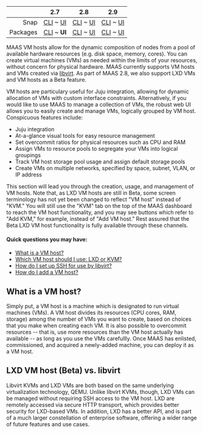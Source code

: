 <!-- deb-2-7-cli
||2.7|2.8|2.9|
|-----:|:-----:|:-----:|:-----:|
|Snap|[CLI](/t/vm-hosting-snap-2-7-cli/2742) ~ [UI](/t/vm-hosting-snap-2-7-ui/2743)|[CLI](/t/vm-hosting-snap-2-8-cli/2744) ~ [UI](/t/vm-hosting-snap-2-8-ui/2745)|[CLI](/t/vm-hosting-snap-2-9-cli/2746) ~ [UI](/t/vm-hosting-snap-2-9-ui/2747)|
|Packages|**CLI** ~ [UI](/t/vm-hosting-deb-2-7-ui/2749)|[CLI](/t/vm-hosting-deb-2-8-cli/2750) ~ [UI](/t/vm-hosting-deb-2-8-ui/2751)|[CLI](/t/vm-hosting-deb-2-9-cli/2752) ~ [UI](/t/vm-hosting-deb-2-9-ui/2753)|
 deb-2-7-cli -->

||2.7|2.8|2.9|
|-----:|:-----:|:-----:|:-----:|
|Snap|[CLI](/t/vm-hosting-snap-2-7-cli/2742) ~ [UI](/t/vm-hosting-snap-2-7-ui/2743)|[CLI](/t/vm-hosting-snap-2-8-cli/2744) ~ [UI](/t/vm-hosting-snap-2-8-ui/2745)|[CLI](/t/vm-hosting-snap-2-9-cli/2746) ~ [UI](/t/vm-hosting-snap-2-9-ui/2747)|
|Packages|[CLI](/t/vm-hosting-deb-2-7-cli/2748) ~ **UI**|[CLI](/t/vm-hosting-deb-2-8-cli/2750) ~ [UI](/t/vm-hosting-deb-2-8-ui/2751)|[CLI](/t/vm-hosting-deb-2-9-cli/2752) ~ [UI](/t/vm-hosting-deb-2-9-ui/2753)|

<!-- deb-2-8-cli
||2.7|2.8|2.9|
|-----:|:-----:|:-----:|:-----:|
|Snap|[CLI](/t/vm-hosting-snap-2-7-cli/2742) ~ [UI](/t/vm-hosting-snap-2-7-ui/2743)|[CLI](/t/vm-hosting-snap-2-8-cli/2744) ~ [UI](/t/vm-hosting-snap-2-8-ui/2745)|[CLI](/t/vm-hosting-snap-2-9-cli/2746) ~ [UI](/t/vm-hosting-snap-2-9-ui/2747)|
|Packages|[CLI](/t/vm-hosting-deb-2-7-cli/2748) ~ [UI](/t/vm-hosting-deb-2-7-ui/2749)||**CLI** ~ [UI](/t/vm-hosting-deb-2-8-ui/2751)|[CLI](/t/vm-hosting-deb-2-9-cli/2752) ~ [UI](/t/vm-hosting-deb-2-9-ui/2753)|
 deb-2-8-cli -->

<!-- deb-2-8-ui
||2.7|2.8|2.9|
|-----:|:-----:|:-----:|:-----:|
|Snap|[CLI](/t/vm-hosting-snap-2-7-cli/2742) ~ [UI](/t/vm-hosting-snap-2-7-ui/2743)|[CLI](/t/vm-hosting-snap-2-8-cli/2744) ~ [UI](/t/vm-hosting-snap-2-8-ui/2745)|[CLI](/t/vm-hosting-snap-2-9-cli/2746) ~ [UI](/t/vm-hosting-snap-2-9-ui/2747)|
|Packages|[CLI](/t/vm-hosting-deb-2-7-cli/2748) ~ [UI](/t/vm-hosting-deb-2-7-ui/2749)|[CLI](/t/vm-hosting-deb-2-8-cli/2750) ~ **UI**|[CLI](/t/vm-hosting-deb-2-9-cli/2752) ~ [UI](/t/vm-hosting-deb-2-9-ui/2753)|
 deb-2-8-ui -->

<!-- deb-2-9-cli
||2.7|2.8|2.9|
|-----:|:-----:|:-----:|:-----:|
|Snap|[CLI](/t/vm-hosting-snap-2-7-cli/2742) ~ [UI](/t/vm-hosting-snap-2-7-ui/2743)|[CLI](/t/vm-hosting-snap-2-8-cli/2744) ~ [UI](/t/vm-hosting-snap-2-8-ui/2745)|[CLI](/t/vm-hosting-snap-2-9-cli/2746) ~ [UI](/t/vm-hosting-snap-2-9-ui/2747)|
|Packages|[CLI](/t/vm-hosting-deb-2-7-cli/2748) ~ [UI](/t/vm-hosting-deb-2-7-ui/2749)|[CLI](/t/vm-hosting-deb-2-8-cli/2750) ~ [UI](/t/vm-hosting-deb-2-8-ui/2751)||**CLI** ~ [UI](/t/vm-hosting-deb-2-9-ui/2753)|
 deb-2-9-cli -->

<!-- deb-2-9-ui
||2.7|2.8|2.9|
|-----:|:-----:|:-----:|:-----:|
|Snap|[CLI](/t/vm-hosting-snap-2-7-cli/2742) ~ [UI](/t/vm-hosting-snap-2-7-ui/2743)|[CLI](/t/vm-hosting-snap-2-8-cli/2744) ~ [UI](/t/vm-hosting-snap-2-8-ui/2745)|[CLI](/t/vm-hosting-snap-2-9-cli/2746) ~ [UI](/t/vm-hosting-snap-2-9-ui/2747)|
|Packages|[CLI](/t/vm-hosting-deb-2-7-cli/2748) ~ [UI](/t/vm-hosting-deb-2-7-ui/2749)|[CLI](/t/vm-hosting-deb-2-8-cli/2750) ~ [UI](/t/vm-hosting-deb-2-8-ui/2751)|[CLI](/t/vm-hosting-deb-2-9-cli/2752) ~ **UI**|
 deb-2-9-ui -->

<!-- snap-2-7-cli
||2.7|2.8|2.9|
|-----:|:-----:|:-----:|:-----:|
|Snap|**CLI** ~ [UI](/t/vm-hosting-snap-2-7-ui/2743)|[CLI](/t/vm-hosting-snap-2-8-cli/2744) ~ [UI](/t/vm-hosting-snap-2-8-ui/2745)|[CLI](/t/vm-hosting-snap-2-9-cli/2746) ~ [UI](/t/vm-hosting-snap-2-9-ui/2747)|
|Packages|[CLI](/t/vm-hosting-deb-2-7-cli/2748) ~ [UI](/t/vm-hosting-deb-2-7-ui/2749)|[CLI](/t/vm-hosting-deb-2-8-cli/2750) ~ [UI](/t/vm-hosting-deb-2-8-ui/2751)|[CLI](/t/vm-hosting-deb-2-9-cli/2752) ~ [UI](/t/vm-hosting-deb-2-9-ui/2753)|
 snap-2-7-cli -->

<!-- snap-2-7-ui
||2.7|2.8|2.9|
|-----:|:-----:|:-----:|:-----:|
|Snap|[CLI](/t/vm-hosting-snap-2-7-cli/2742) ~ **UI**|[CLI](/t/vm-hosting-snap-2-8-cli/2744) ~ [UI](/t/vm-hosting-snap-2-8-ui/2745)|[CLI](/t/vm-hosting-snap-2-9-cli/2746) ~ [UI](/t/vm-hosting-snap-2-9-ui/2747)|
|Packages|[CLI](/t/vm-hosting-deb-2-7-cli/2748) ~ [UI](/t/vm-hosting-deb-2-7-ui/2749)|[CLI](/t/vm-hosting-deb-2-8-cli/2750) ~ [UI](/t/vm-hosting-deb-2-8-ui/2751)|[CLI](/t/vm-hosting-deb-2-9-cli/2752) ~ [UI](/t/vm-hosting-deb-2-9-ui/2753)|
 snap-2-7-ui -->

<!-- snap-2-8-cli
||2.7|2.8|2.9|
|-----:|:-----:|:-----:|:-----:|
|Snap|[CLI](/t/vm-hosting-snap-2-7-cli/2742) ~ [UI](/t/vm-hosting-snap-2-7-ui/2743)||**CLI** ~ [UI](/t/vm-hosting-snap-2-8-ui/2745)|[CLI](/t/vm-hosting-snap-2-9-cli/2746) ~ [UI](/t/vm-hosting-snap-2-9-ui/2747)|
|Packages|[CLI](/t/vm-hosting-deb-2-7-cli/2748) ~ [UI](/t/vm-hosting-deb-2-7-ui/2749)|[CLI](/t/vm-hosting-deb-2-8-cli/2750) ~ [UI](/t/vm-hosting-deb-2-8-ui/2751)|[CLI](/t/vm-hosting-deb-2-9-cli/2752) ~ [UI](/t/vm-hosting-deb-2-9-ui/2753)|
 snap-2-8-cli -->

<!-- snap-2-8-ui
||2.7|2.8|2.9|
|-----:|:-----:|:-----:|:-----:|
|Snap|[CLI](/t/vm-hosting-snap-2-7-cli/2742) ~ [UI](/t/vm-hosting-snap-2-7-ui/2743)|[CLI](/t/vm-hosting-snap-2-8-cli/2744) ~ **UI**|[CLI](/t/vm-hosting-snap-2-9-cli/2746) ~ [UI](/t/vm-hosting-snap-2-9-ui/2747)|
|Packages|[CLI](/t/vm-hosting-deb-2-7-cli/2748) ~ [UI](/t/vm-hosting-deb-2-7-ui/2749)|[CLI](/t/vm-hosting-deb-2-8-cli/2750) ~ [UI](/t/vm-hosting-deb-2-8-ui/2751)|[CLI](/t/vm-hosting-deb-2-9-cli/2752) ~ [UI](/t/vm-hosting-deb-2-9-ui/2753)|
 snap-2-8-ui -->

<!-- snap-2-9-cli
||2.7|2.8|2.9|
|-----:|:-----:|:-----:|:-----:|
|Snap|[CLI](/t/vm-hosting-snap-2-7-cli/2742) ~ [UI](/t/vm-hosting-snap-2-7-ui/2743)|[CLI](/t/vm-hosting-snap-2-8-cli/2744) ~ [UI](/t/vm-hosting-snap-2-8-ui/2745)||**CLI** ~ [UI](/t/vm-hosting-snap-2-9-ui/2747)|
|Packages|[CLI](/t/vm-hosting-deb-2-7-cli/2748) ~ [UI](/t/vm-hosting-deb-2-7-ui/2749)|[CLI](/t/vm-hosting-deb-2-8-cli/2750) ~ [UI](/t/vm-hosting-deb-2-8-ui/2751)|[CLI](/t/vm-hosting-deb-2-9-cli/2752) ~ [UI](/t/vm-hosting-deb-2-9-ui/2753)|
 snap-2-9-cli -->

<!-- snap-2-9-ui
||2.7|2.8|2.9|
|-----:|:-----:|:-----:|:-----:|
|Snap|[CLI](/t/vm-hosting-snap-2-7-cli/2742) ~ [UI](/t/vm-hosting-snap-2-7-ui/2743)|[CLI](/t/vm-hosting-snap-2-8-cli/2744) ~ [UI](/t/vm-hosting-snap-2-8-ui/2745)|[CLI](/t/vm-hosting-snap-2-9-cli/2746) ~ **UI**|
|Packages|[CLI](/t/vm-hosting-deb-2-7-cli/2748) ~ [UI](/t/vm-hosting-deb-2-7-ui/2749)|[CLI](/t/vm-hosting-deb-2-8-cli/2750) ~ [UI](/t/vm-hosting-deb-2-8-ui/2751)|[CLI](/t/vm-hosting-deb-2-9-cli/2752) ~ [UI](/t/vm-hosting-deb-2-9-ui/2753)|
 snap-2-9-ui -->

MAAS VM hosts allow for the dynamic composition of nodes from a pool of available hardware resources (e.g. disk space, memory, cores).  You can create virtual machines (VMs) as needed within the limits of your resources, without concern for physical hardware.  MAAS currently supports VM hosts and VMs created via [libvirt](https://ubuntu.com/server/docs/virtualization-libvirt).  As part of MAAS 2.8, we also support LXD VMs and VM hosts as a Beta feature.

VM hosts are particulary useful for Juju integration, allowing for dynamic allocation of VMs with custom interface constraints. Alternatively, if you would like to use MAAS to manage a collection of VMs, the robust web UI allows you to easily create and manage VMs, logically grouped by VM host.  Conspicuous features include:

-   Juju integration
-   At-a-glance visual tools for easy resource management
-   Set overcommit ratios for physical resources such as CPU and RAM
-   Assign VMs to resource pools to segregate your VMs into logical groupings
-   Track VM host storage pool usage and assign default storage pools
-   Create VMs on multiple networks, specified by space, subnet, VLAN, or IP address

This section will lead you through the creation, usage, and management of VM hosts.  Note that, as LXD VM hosts are still in Beta, some screen terminology has not yet been changed to reflect "VM host" instead of "KVM."  You will still use the "KVM" tab on the top of the MAAS dashboard to reach the VM host functionality, and you may see buttons which refer to "Add KVM," for example, instead of "Add VM host."  Rest assured that the Beta LXD VM host functionality is fully available through these channels.

#### Quick questions you may have:

* [What is a VM host?](/t/introduction-to-vm-hosting/1524#heading--what-is-a-vm-host)
* [Which VM host should I use: LXD or KVM?](/t/introduction-to-vm-hosting/1524#heading--choosing-vm-host-type)
* [How do I set up SSH for use by libvirt?](/t/vm-host-networking/1526#heading--set-up-ssh)
* [How do I add a VM host?](/t/adding-a-vm-host/1549)

<h2 id="heading--what-is-a-vm-host">What is a VM host?</h2>

Simply put, a VM host is a machine which is designated to run virtual machines (VMs).  A VM host divides its resources (CPU cores, RAM, storage) among the number of VMs you want to create, based on choices that you make when creating each VM.  It is also possible to overcommit resources -- that is, use more resources than the VM host actually has available -- as long as you use the VMs carefullly. Once MAAS has enlisted, commissioned, and acquired a newly-added machine, you can deploy it as a VM host.

<h2 id="heading--choosing-vm-host-type">LXD VM host  (Beta) vs. libvirt</h2>

Libvirt KVMs and LXD VMs are both based on the same underlying virtualization technology, QEMU.  Unlike libvirt KVMs, though, LXD VMs can be managed without requiring SSH access to the VM host. LXD are remotely accessed via secure HTTP transport, which provides better security for LXD-based VMs.  In addition, LXD has a better API, and is part of a much larger constellation of enterprise software, offering a wider range of future features and use cases.